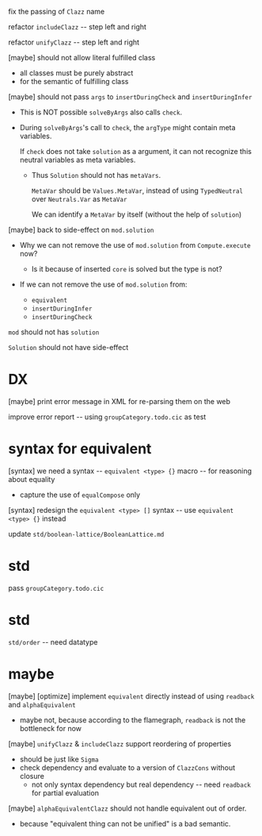 fix the passing of `Clazz` name

refactor `includeClazz` -- step left and right

refactor `unifyClazz` -- step left and right

[maybe] should not allow literal fulfilled class

- all classes must be purely abstract
- for the semantic of fulfilling class

[maybe] should not pass `args` to `insertDuringCheck` and `insertDuringInfer`

- This is NOT possible `solveByArgs` also calls `check`.

- During `solveByArgs`'s call to `check`,
  the `argType` might contain meta variables.

  If `check` does not take `solution` as a argument,
  it can not recognize this neutral variables as meta variables.

  - Thus `Solution` should not has `metaVars`.

    `MetaVar` should be `Values.MetaVar`,
    instead of using `TypedNeutral` over `Neutrals.Var` as `MetaVar`

    We can identify a `MetaVar` by itself (without the help of `solution`)

[maybe] back to side-effect on `mod.solution`

- Why we can not remove the use of `mod.solution` from `Compute.execute` now?

  - Is it because of inserted `core` is solved but the type is not?

- If we can not remove the use of `mod.solution` from:

  - `equivalent`
  - `insertDuringInfer`
  - `insertDuringCheck`

`mod` should not has `solution`

`Solution` should not have side-effect

# DX

[maybe] print error message in XML for re-parsing them on the web

improve error report -- using `groupCategory.todo.cic` as test

# syntax for equivalent

[syntax] we need a syntax -- `equivalent <type> {}` macro -- for reasoning about equality

- capture the use of `equalCompose` only

[syntax] redesign the `equivalent <type> []` syntax -- use `equivalent <type> {}` instead

update `std/boolean-lattice/BooleanLattice.md`

# std

pass `groupCategory.todo.cic`

# std

`std/order` -- need datatype

# maybe

[maybe] [optimize] implement `equivalent` directly instead of using `readback` and `alphaEquivalent`

- maybe not, because according to the flamegraph, `readback` is not the bottleneck for now

[maybe] `unifyClazz` & `includeClazz` support reordering of properties

- should be just like `Sigma`
- check dependency and evaluate to a version of `ClazzCons` without closure
  - not only syntax dependency but real dependency -- need `readback` for partial evaluation

[maybe] `alphaEquivalentClazz` should not handle equivalent out of order.

- because "equivalent thing can not be unified" is a bad semantic.
